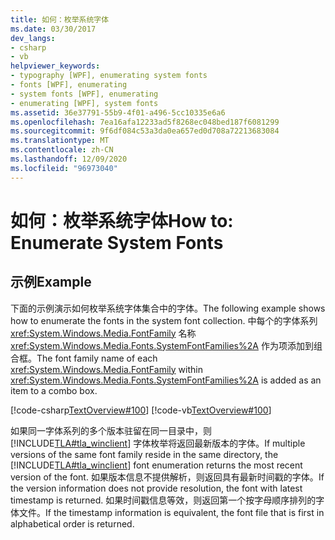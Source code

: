 ```yaml
---
title: 如何：枚举系统字体
ms.date: 03/30/2017
dev_langs:
- csharp
- vb
helpviewer_keywords:
- typography [WPF], enumerating system fonts
- fonts [WPF], enumerating
- system fonts [WPF], enumerating
- enumerating [WPF], system fonts
ms.assetid: 36e37791-55b9-4f01-a496-5cc10335e6a6
ms.openlocfilehash: 7ea16afa12233ad5f8268ec048bed187f6081299
ms.sourcegitcommit: 9f6df084c53a3da0ea657ed0d708a72213683084
ms.translationtype: MT
ms.contentlocale: zh-CN
ms.lasthandoff: 12/09/2020
ms.locfileid: "96973040"
---
```

# <a name="how-to-enumerate-system-fonts"></a><span data-ttu-id="03a00-102">如何：枚举系统字体</span><span class="sxs-lookup"><span data-stu-id="03a00-102">How to: Enumerate System Fonts</span></span>
## <a name="example"></a><span data-ttu-id="03a00-103">示例</span><span class="sxs-lookup"><span data-stu-id="03a00-103">Example</span></span>  
 <span data-ttu-id="03a00-104">下面的示例演示如何枚举系统字体集合中的字体。</span><span class="sxs-lookup"><span data-stu-id="03a00-104">The following example shows how to enumerate the fonts in the system font collection.</span></span> <span data-ttu-id="03a00-105">中每个的字体系列 <xref:System.Windows.Media.FontFamily> 名称 <xref:System.Windows.Media.Fonts.SystemFontFamilies%2A> 作为项添加到组合框。</span><span class="sxs-lookup"><span data-stu-id="03a00-105">The font family name of each <xref:System.Windows.Media.FontFamily> within <xref:System.Windows.Media.Fonts.SystemFontFamilies%2A> is added as an item to a combo box.</span></span>  
  
 [!code-csharp[TextOverview#100](~/samples/snippets/csharp/VS_Snippets_Wpf/TextOverview/CSharp/Window1.xaml.cs#100)]
 [!code-vb[TextOverview#100](~/samples/snippets/visualbasic/VS_Snippets_Wpf/TextOverview/visualbasic/window1.xaml.vb#100)]  
  
 <span data-ttu-id="03a00-106">如果同一字体系列的多个版本驻留在同一目录中，则 [!INCLUDE[TLA#tla_winclient](../../../includes/tlasharptla-winclient-md.md)] 字体枚举将返回最新版本的字体。</span><span class="sxs-lookup"><span data-stu-id="03a00-106">If multiple versions of the same font family reside in the same directory, the [!INCLUDE[TLA#tla_winclient](../../../includes/tlasharptla-winclient-md.md)] font enumeration returns the most recent version of the font.</span></span> <span data-ttu-id="03a00-107">如果版本信息不提供解析，则返回具有最新时间戳的字体。</span><span class="sxs-lookup"><span data-stu-id="03a00-107">If the version information does not provide resolution, the font with latest timestamp is returned.</span></span> <span data-ttu-id="03a00-108">如果时间戳信息等效，则返回第一个按字母顺序排列的字体文件。</span><span class="sxs-lookup"><span data-stu-id="03a00-108">If the timestamp information is equivalent, the font file that is first in alphabetical order is returned.</span></span>
